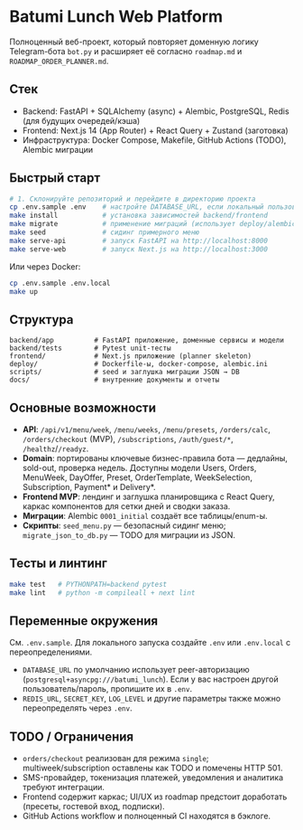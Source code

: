 # Batumi Lunch Web Platform

Полноценный веб-проект, который повторяет доменную логику Telegram-бота `bot.py` и расширяет её согласно `roadmap.md` и `ROADMAP_ORDER_PLANNER.md`.

## Стек

- Backend: FastAPI + SQLAlchemy (async) + Alembic, PostgreSQL, Redis (для будущих очередей/кэша)
- Frontend: Next.js 14 (App Router) + React Query + Zustand (заготовка)
- Инфраструктура: Docker Compose, Makefile, GitHub Actions (TODO), Alembic миграции

## Быстрый старт

```bash
# 1. Склонируйте репозиторий и перейдите в директорию проекта
cp .env.sample .env    # настройте DATABASE_URL, если локальный пользователь Postgres не "postgres"
make install           # установка зависимостей backend/frontend
make migrate           # применение миграций (использует deploy/alembic.ini)
make seed              # сидинг примерного меню
make serve-api         # запуск FastAPI на http://localhost:8000
make serve-web         # запуск Next.js на http://localhost:3000
```

Или через Docker:

```bash
cp .env.sample .env.local
make up
```

## Структура

```
backend/app          # FastAPI приложение, доменные сервисы и модели
backend/tests        # Pytest unit-тесты
frontend/            # Next.js приложение (planner skeleton)
deploy/              # Dockerfile-ы, docker-compose, alembic.ini
scripts/             # seed и заглушка миграции JSON → DB
docs/                # внутренние документы и отчеты
```

## Основные возможности

- **API**: `/api/v1/menu/week`, `/menu/weeks`, `/menu/presets`, `/orders/calc`, `/orders/checkout` (MVP), `/subscriptions`, `/auth/guest/*`, `/healthz`/`/readyz`.
- **Domain**: портированы ключевые бизнес-правила бота — дедлайны, sold-out, проверка недель. Доступны модели Users, Orders, MenuWeek, DayOffer, Preset, OrderTemplate, WeekSelection, Subscription, Payment* и Delivery*.
- **Frontend MVP**: лендинг и заглушка планировщика с React Query, каркас компонентов для сетки дней и сводки заказа.
- **Миграции**: Alembic `0001_initial` создаёт все таблицы/enum-ы.
- **Скрипты**: `seed_menu.py` — безопасный сидинг меню; `migrate_json_to_db.py` — TODO для миграции из JSON.

## Тесты и линтинг

```bash
make test   # PYTHONPATH=backend pytest
make lint   # python -m compileall + next lint
```

## Переменные окружения

См. `.env.sample`. Для локального запуска создайте `.env` или `.env.local` с переопределениями.

- `DATABASE_URL` по умолчанию использует peer-авторизацию (`postgresql+asyncpg:///batumi_lunch`). Если у вас настроен другой
  пользователь/пароль, пропишите их в `.env`.
- `REDIS_URL`, `SECRET_KEY`, `LOG_LEVEL` и другие параметры также можно переопределять через `.env`.

## TODO / Ограничения

- `orders/checkout` реализован для режима `single`; multiweek/subscription оставлены как TODO и помечены HTTP 501.
- SMS-провайдер, токенизация платежей, уведомления и аналитика требуют интеграции.
- Frontend содержит каркас; UI/UX из roadmap предстоит доработать (пресеты, гостевой вход, подписки).
- GitHub Actions workflow и полноценный CI находятся в бэклоге.
